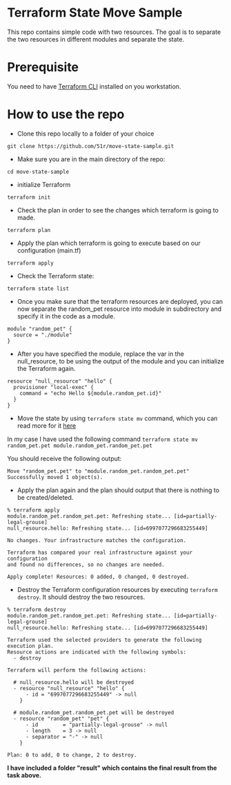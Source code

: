 # Terraform State Move Sample

This repo contains simple code with two resources. The goal is to separate the two resources in different modules and separate the state.

# Prerequisite
You need to have [Terraform CLI](https://learn.hashicorp.com/tutorials/terraform/install-cli) installed on you workstation. 

# How to use the repo
* Clone this repo locally to a folder of your choice
```
git clone https://github.com/51r/move-state-sample.git
```

* Make sure you are in the main directory of the repo:
```
cd move-state-sample
```

* initialize Terraform  
```
terraform init
```

* Check the plan in order to see the changes which terraform is going to made.
```
terraform plan
```

* Apply the plan which terraform is going to execute based on our configuration (main.tf)
```
terraform apply
```

* Check the Terraform state:
```
terraform state list
```

* Once you make sure that the terraform resources are deployed, you can now separate the random_pet resource into module in subdirectory and specify it in the code as a module.
```
module "random_pet" {
  source = "./module"
}
```

*  After you have specified the module, replace the var in the null_resource, to be using the output of the module and you can initialize the Terraform again.
```
resource "null_resource" "hello" {
  provisioner "local-exec" {
    command = "echo Hello ${module.random_pet.id}"
  }
}
```

* Move the state by using `terraform state mv` command, which you can read more for it [here](https://www.terraform.io/docs/commands/state/mv.html)

In my case I have used the following command `terraform state mv random_pet.pet module.random_pet.random_pet.pet`

You should receive the following output: 
```
Move "random_pet.pet" to "module.random_pet.random_pet.pet"
Successfully moved 1 object(s).
```

* Apply the plan again and the plan should output that there is nothing to be created/deleted.
```
% terraform apply
module.random_pet.random_pet.pet: Refreshing state... [id=partially-legal-grouse]
null_resource.hello: Refreshing state... [id=6997077296683255449]

No changes. Your infrastructure matches the configuration.

Terraform has compared your real infrastructure against your configuration 
and found no differences, so no changes are needed.

Apply complete! Resources: 0 added, 0 changed, 0 destroyed.
```

* Destroy the Terraform configuration resources by executing `terraform destroy`. It should destroy the two resources.
```
% terraform destroy
module.random_pet.random_pet.pet: Refreshing state... [id=partially-legal-grouse]
null_resource.hello: Refreshing state... [id=6997077296683255449]

Terraform used the selected providers to generate the following execution plan. 
Resource actions are indicated with the following symbols:
  - destroy

Terraform will perform the following actions:

  # null_resource.hello will be destroyed
  - resource "null_resource" "hello" {
      - id = "6997077296683255449" -> null
    }

  # module.random_pet.random_pet.pet will be destroyed
  - resource "random_pet" "pet" {
      - id        = "partially-legal-grouse" -> null
      - length    = 3 -> null
      - separator = "-" -> null
    }

Plan: 0 to add, 0 to change, 2 to destroy.
```


**I have included a folder "result" which contains the final result from the task above.**
